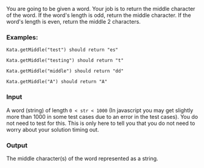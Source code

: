 You are going to be given a word. Your job is to return the middle character of the word. If the word's length is odd, return the middle character. If the word's length is even, return the middle 2 characters.

### Examples:

```
Kata.getMiddle("test") should return "es"

Kata.getMiddle("testing") should return "t"

Kata.getMiddle("middle") should return "dd"

Kata.getMiddle("A") should return "A"
```

### Input

A word (string) of length `0 < str < 1000` (In javascript you may get slightly more than 1000 in some test cases 
due to an error in the test cases). You do not need to test for this. This is only here to tell you that you do not 
need to worry about your solution timing out.

### Output

The middle character(s) of the word represented as a string.